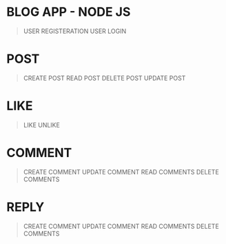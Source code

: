 # BLOG APP - NODE JS

>USER REGISTERATION 
>USER LOGIN

# POST
> CREATE POST
> READ POST
> DELETE POST
> UPDATE POST


# LIKE
> LIKE
> UNLIKE

# COMMENT
> CREATE COMMENT
> UPDATE COMMENT
> READ COMMENTS
> DELETE COMMENTS


# REPLY
> CREATE COMMENT
> UPDATE COMMENT
> READ COMMENTS
> DELETE COMMENTS


